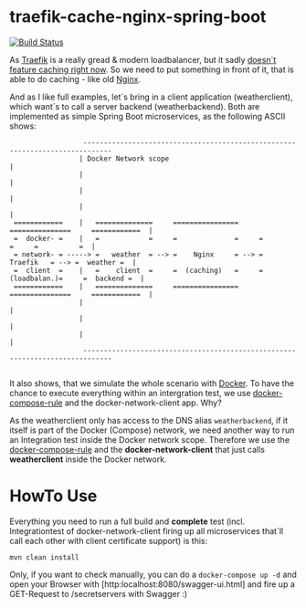 traefik-cache-nginx-spring-boot 
=============================
[![Build Status](https://travis-ci.org/jonashackt/traefik-cache-nginx-spring-boot.svg?branch=master)](https://travis-ci.org/jonashackt/traefik-cache-nginx-spring-boot)

As [Traefik](https://traefik.io/) is a really gread & modern loadbalancer, but it sadly [doesn´t feature caching right now](https://github.com/containous/traefik/issues/878). So we need to put something in front of it, that is able to do caching - like old [Nginx](https://nginx.org/en/).

And as I like full examples, let´s bring in a client application (weatherclient), which want´s to call a server backend (weatherbackend). Both are implemented as simple Spring Boot microservices, as the following ASCII shows: 

```
                  -----------------------------------------------------------------------------    
                 | Docker Network scope                                                        |  
                 |                                                                             |  
                 |                                                                             |   
                 |                                                                             |
 ============    |   ==============     ================     ===============     ============  |
 =  docker- =    |   =            =     =              =     =             =     =          =  |
 = network- = -----> =   weather  = --> =    Nginx     = --> =   Traefik   = --> =  weather =  |
 =  client  =    |   =    client  =     =  (caching)   =     = (loadbalan.)=     =  backend =  |
 ============    |   ==============     ================     ===============     ============  |
                 |                                                                             |
                 |                                                                             |
                 |                                                                             |
                  -----------------------------------------------------------------------------
                 
```

It also shows, that we simulate the whole scenario with [Docker](https://www.docker.com/). To have the chance to execute everything within an intergration test, we use [docker-compose-rule](https://github.com/palantir/docker-compose-rule) and the docker-network-client app. Why?

As the weatherclient only has access to the DNS alias `weatherbackend`, if it itself is part of the Docker (Compose) network, we need another way to run an Integration test inside the Docker network scope. Therefore we use the [docker-compose-rule](https://github.com/palantir/docker-compose-rule) and the __docker-network-client__ that just calls __weatherclient__ inside the Docker network.




# HowTo Use

Everything you need to run a full build and __complete__ test (incl. Integrationtest of docker-network-client firing up all microservices that´ll call each other with client certificate support) is this:

```
mvn clean install
```

Only, if you want to check manually, you can do a `docker-compose up -d` and open your Browser with [http:localhost:8080/swagger-ui.html] and fire up a GET-Request to /secretservers with Swagger :)

